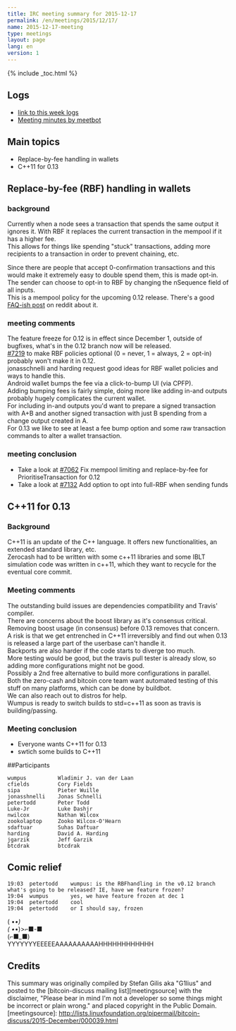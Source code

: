 ```yaml
---
title: IRC meeting summary for 2015-12-17
permalink: /en/meetings/2015/12/17/
name: 2015-12-17-meeting
type: meetings
layout: page
lang: en
version: 1
---
```

{% include _toc.html %}

## Logs

- [link to this week logs](http://bitcoinstats.com/irc/bitcoin-dev/logs/2015/12/17#l1450378915.0)  
- [Meeting minutes by meetbot](http://www.erisian.com.au/meetbot/bitcoin-dev/2015/bitcoin-dev.2015-12-17-19.01.html) 

## Main topics  

- Replace-by-fee handling in wallets   
- C++11 for 0.13

## Replace-by-fee (RBF) handling in wallets

### background  

Currently when a node sees a transaction that spends the same output it ignores it. With RBF it replaces the current transaction in the mempool if it has a higher fee.   
This allows for things like spending "stuck" transactions, adding more recipients to a transaction in order to prevent chaining, etc.  

Since there are people that accept 0-confirmation transactions and this would make it extremely easy to double spend them, this is made opt-in.  
The sender can choose to opt-in to RBF by changing the nSequence field of all inputs.   
This is a mempool policy for the upcoming 0.12 release.
There's a good [FAQ-ish post](https://np.reddit.com/r/Bitcoin/comments/3urm8o/optin_rbf_is_misunderstood_ask_questions_about_it/) on reddit about it.

### meeting comments

The feature freeze for 0.12 is in effect since December 1, outside of bugfixes, what's in the 0.12 branch now will be released.  
[#7219](https://github.com/bitcoin/bitcoin/pull/7219) to make RBF policies optional (0 = never, 1 = always, 2 = opt-in) probably won't make it in 0.12.  
jonasschnelli and harding request good ideas for RBF wallet policies and ways to handle this.  
Android wallet bumps the fee via a click-to-bump UI (via CPFP).  
Adding bumping fees is fairly simple, doing more like adding in-and outputs probably hugely complicates the current wallet.  
For including in-and outputs you'd want to prepare a signed transaction with A+B and another signed transaction with just B spending from a change output created in A.  
For 0.13 we like to see at least a fee bump option and some raw transaction commands to alter a wallet transaction.  

### meeting conclusion  

- Take a look at [#7062](https://github.com/bitcoin/bitcoin/pull/7062) Fix mempool limiting and replace-by-fee for PrioritiseTransaction for 0.12  
- Take a look at [#7132](https://github.com/bitcoin/bitcoin/pull/7132) Add option to opt into full-RBF when sending funds

## C++11 for 0.13

### Background

C++11 is an update of the C++ language. It offers new functionalities, an extended standard library, etc.  
Zerocash had to be written with some c++11 libraries and some IBLT simulation code was written in c++11, which they want to recycle for the eventual core commit.  

### Meeting comments

The outstanding build issues are dependencies compatibility and Travis' compiler.  
There are concerns about the boost library as it's consensus critical. Removing boost usage (in consensus) before 0.13 removes that concern.  
A risk is that we get entrenched in C++11 irreversibly and find out when 0.13 is released a large part of the userbase can't handle it.  
Backports are also harder if the code starts to diverge too much.  
More testing would be good, but the travis pull tester is already slow, so adding more configurations might not be good.  
Possibly a 2nd free alternative to build more configurations in parallel.  
Both the zero-cash and bitcoin core team want automated testing of this stuff on many platforms, which can be done by buildbot.   
We can also reach out to distros for help.    
Wumpus is ready to switch builds to std=c++11 as soon as travis is building/passing.  

### Meeting conclusion

- Everyone wants C++11 for 0.13  
- swtich some builds to C++11

##Participants

    wumpus          Wladimir J. van der Laan 
    cfields         Cory Fields  
    sipa            Pieter Wuille  
    jonasshnelli    Jonas Schnelli  
    petertodd       Peter Todd  
    Luke-Jr         Luke Dashjr  
    nwilcox         Nathan Wilcox     
    zookolaptop     Zooko Wilcox-O'Hearn  
    sdaftuar        Suhas Daftuar  
    harding         David A. Harding  
    jgarzik         Jeff Garzik  
    btcdrak         btcdrak  

## Comic relief

    19:03  petertodd    wumpus: is the RBFhandling in the v0.12 branch what's going to be released? IE, have we feature frozen?  
    19:04  wumpus       yes, we have feature frozen at dec 1  
    19:04  petertodd    cool  
    19:04  petertodd    or I should say, frozen  

( •_•)  
( •_•)>⌐■-■  
 ﻿(⌐■_■)  
YYYYYYYEEEEEAAAAAAAAAAHHHHHHHHHHHH

## Credits

This summary was originally compiled by Stefan Gilis aka "G1lius" and posted to the [bitcoin-discuss mailing list][meetingsource] with the disclaimer, "Please bear in mind I'm not a developer so some things might be incorrect or plain wrong." and placed copyright in the Public Domain.
[meetingsource]: http://lists.linuxfoundation.org/pipermail/bitcoin-discuss/2015-December/000039.html
